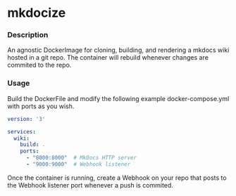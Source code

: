 # mkdocize

### Description
An agnostic DockerImage for cloning, building, and rendering a mkdocs wiki hosted in a git repo. The container will rebuild whenever changes are commited to the repo.


### Usage
Build the DockerFile and modify the following example docker-compose.yml with ports as you wish.

```yaml
version: '3'

services:
  wiki:
    build: .
    ports:
      - "8000:8000"  # MkDocs HTTP server
      - "9000:9000"  # Webhook listener 
```
Once the container is running, create a Webhook on your repo that posts to the Webhook listener port whenever a push is commited.